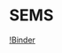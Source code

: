 # SEMS
[!Binder](https://mybinder.org/v2/gh/kvinlazy/SEMS/cfd448c74b707526e99ae85c6af6ba545d0ac43f)

